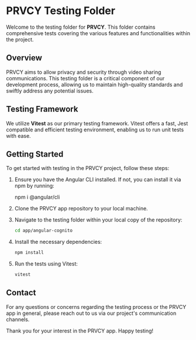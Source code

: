 # PRVCY Testing Folder

Welcome to the testing folder for **PRVCY**. This folder contains comprehensive tests covering the various features and functionalities within the project.

## Overview

PRVCY  aims to allow privacy and security through video sharing communications. This testing folder is a critical component of our development process, allowing us to maintain high-quality standards and swiftly address any potential issues.

## Testing Framework

We utilize **Vitest** as our primary testing framework. Vitest offers a fast, Jest compatible and efficient testing environment, enabling us to run unit tests with ease.

## Getting Started

To get started with testing in the PRVCY project, follow these steps:

1. Ensure you have the Angular CLI installed. If not, you can install it via npm by running:

    npm i @angular/cli

2. Clone the PRVCY app repository to your local machine.

3. Navigate to the testing folder within your local copy of the repository:

   ```bash
   cd app/angular-cognito
   ```

4. Install the necessary dependencies:

   ```bash
   npm install
   ```

5. Run the tests using Vitest:

   ```bash
   vitest
   ```

## Contact

For any questions or concerns regarding the testing process or the PRVCY app in general, please reach out to us via our project's communication channels.

Thank you for your interest in the PRVCY app. Happy testing!
